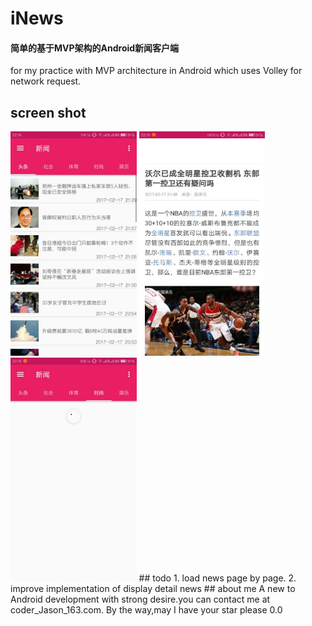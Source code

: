 # iNews
#### 简单的基于MVP架构的Android新闻客户端
for my practice with MVP architecture in Android which uses Volley for network request.
## screen shot
<img src="screenshots/mainNews.png" width="40%" />
<img src="screenshots/newsDetail.png" width="40%" />
<img src="screenshots/shoot2.png" width="40%" />
## todo
1. load news page by page.
2. improve implementation of display detail news
## about me
A new to Android development with strong desire.you can contact me at coder_Jason_163.com.  
By the way,may I have your star please 0.0
